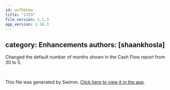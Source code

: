 ```yaml
---
id: wzfhbhdw
title: "1723"
file_version: 1.1.3
app_version: 1.18.3
---
```


## category: Enhancements authors: \[shaankhosla\]

Changed the default number of months shown in the Cash Flow report from 30 to 5.

<br/>

This file was generated by Swimm. [Click here to view it in the app](https://app.swimm.io/repos/Z2l0aHViJTNBJTNBYWN0dWFsJTNBJTNBc2FuanBhcmVlaw==/docs/wzfhbhdw).
